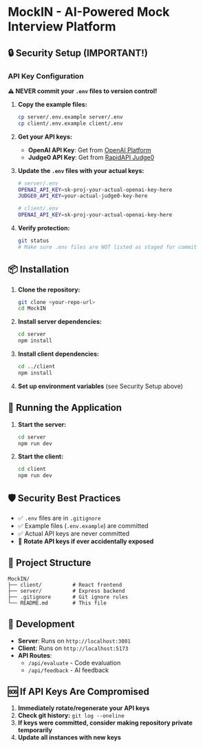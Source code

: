 # MockIN - AI-Powered Mock Interview Platform

## 🔒 Security Setup (IMPORTANT!)

### API Key Configuration

**⚠️ NEVER commit your `.env` files to version control!**

1. **Copy the example files:**
   ```bash
   cp server/.env.example server/.env
   cp client/.env.example client/.env
   ```

2. **Get your API keys:**
   - **OpenAI API Key**: Get from [OpenAI Platform](https://platform.openai.com/api-keys)
   - **Judge0 API Key**: Get from [RapidAPI Judge0](https://rapidapi.com/judge0-official/api/judge0-ce)

3. **Update the `.env` files with your actual keys:**
   ```bash
   # server/.env
   OPENAI_API_KEY=sk-proj-your-actual-openai-key-here
   JUDGE0_API_KEY=your-actual-judge0-key-here
   
   # client/.env  
   OPENAI_API_KEY=sk-proj-your-actual-openai-key-here
   ```

4. **Verify protection:**
   ```bash
   git status
   # Make sure .env files are NOT listed as staged for commit
   ```

## 📦 Installation

1. **Clone the repository:**
   ```bash
   git clone <your-repo-url>
   cd MockIN
   ```

2. **Install server dependencies:**
   ```bash
   cd server
   npm install
   ```

3. **Install client dependencies:**
   ```bash
   cd ../client
   npm install
   ```

4. **Set up environment variables** (see Security Setup above)

## 🚀 Running the Application

1. **Start the server:**
   ```bash
   cd server
   npm run dev
   ```

2. **Start the client:**
   ```bash
   cd client
   npm run dev
   ```

## 🛡️ Security Best Practices

- ✅ `.env` files are in `.gitignore`
- ✅ Example files (`.env.example`) are committed
- ✅ Actual API keys are never committed
- 🔄 **Rotate API keys if ever accidentally exposed**

## 📁 Project Structure

```
MockIN/
├── client/          # React frontend
├── server/          # Express backend
├── .gitignore       # Git ignore rules
└── README.md        # This file
```

## 🔧 Development

- **Server**: Runs on `http://localhost:3001`
- **Client**: Runs on `http://localhost:5173`
- **API Routes**: 
  - `/api/evaluate` - Code evaluation
  - `/api/feedback` - AI feedback

## 🆘 If API Keys Are Compromised

1. **Immediately rotate/regenerate your API keys**
2. **Check git history:** `git log --oneline`
3. **If keys were committed, consider making repository private temporarily**
4. **Update all instances with new keys**
